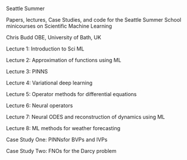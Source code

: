 Seattle Summer

Papers, lectures, Case Studies, and code for the Seattle Summer School minicourses on Scientific Machine Learning

Chris Budd OBE, University of Bath, UK

Lecture 1: Introduction to Sci ML

Lecture 2: Approximation of functions using ML

Lecture 3: PINNS

Lecture 4: Variational deep learning

Lecture 5: Operator methods for differential equations

Lecture 6: Neural operators

Lecture 7: Neural ODES and reconstruction of dynamics using ML

Lecture 8: ML methods for weather forecasting

Case Study One: PINNsfor BVPs and IVPs

Case Study Two: FNOs for the Darcy problem
